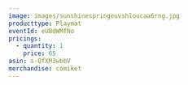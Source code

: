 ```yaml
---
image: images/sunshinespringeuvshloucaa6rng.jpg
producttype: Playmat
eventId: eUBdWMfNo
pricings:
  - quantity: 1
    price: 65
asin: s-QfXM3wbbV
merchandise: comiket
---
```

